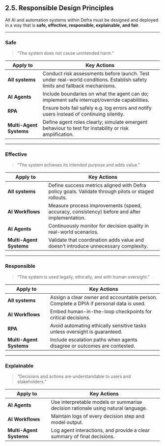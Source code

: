 ## 2.5. Responsible Design Principles

All AI and automation systems within Defra must be designed and deployed in a way that is **safe, effective, responsible, explainable, and fair**.

---

### Safe

> “The system does not cause unintended harm.”

| Apply to | Key Actions |
|----------|-------------|
| **All systems** | Conduct risk assessments before launch. Test under real-world conditions. Establish safety limits and fallback mechanisms. |
| **AI Agents** | Include boundaries on what the agent can do; implement safe interrupt/override capabilities. |
| **RPA** | Ensure bots fail safely e.g. log errors and notify users instead of continuing silently. |
| **Multi-Agent Systems** | Define agent roles clearly; simulate emergent behaviour to test for instability or risk amplification. |

---

### Effective

> “The system achieves its intended purpose and adds value.”

| Apply to | Key Actions |
|----------|-------------|
| **All systems** | Define success metrics aligned with Defra policy goals. Validate through pilots or staged rollouts. |
| **AI Workflows** | Measure process improvements (speed, accuracy, consistency) before and after implementation. |
| **AI Agents** | Continuously monitor for decision quality in real-world scenarios. |
| **Multi-Agent Systems** | Validate that coordination adds value and doesn’t introduce unnecessary complexity. |

---

### Responsible

> “The system is used legally, ethically, and with human oversight.”

| Apply to | Key Actions |
|----------|-------------|
| **All systems** | Assign a clear owner and accountable person. Complete a DPIA if personal data is used. |
| **AI Workflows** | Embed human-in-the-loop checkpoints for critical decisions. |
| **RPA** | Avoid automating ethically sensitive tasks unless oversight is guaranteed. |
| **Multi-Agent Systems** | Include escalation paths when agents disagree or outcomes are contested. |

---

### Explainable

> “Decisions and actions are understandable to users and stakeholders.”

| Apply to | Key Actions |
|----------|-------------|
| **AI Agents** | Use interpretable models or summarise decision rationale using natural language. |
| **AI Workflows** | Maintain logs of every decision step and model output. |
| **Multi-Agent Systems** | Log agent interactions, and provide a clear summary of final decisions. |

